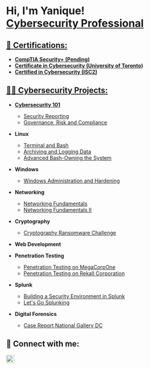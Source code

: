<h1>Hi, I'm Yanique! <br/><a href="https://github.com/Yantracey">Cybersecurity Professional</a> <a href="https://www.linkedin.com/in/yanrobtracey/"></h1>

<h2>📄 Certifications:</h2>

- <b>CompTIA Security+ (Pending)</b>
- <b>Certificate in Cybersecurity (University of Toronto)</b>
- <b>Certified in Cybersecurity (ISC2)</b>


<h2>👨‍💻 Cybersecurity Projects:</h2>

- <b>Cybersecurity 101</b>
   - [Security Reporting](https://github.com/Yantracey/Security-Reporting)
   - [Governance, Risk and Compliance](https://github.com/Yantracey/Assessing-Security-Culture/blob/main/Assessing%20Security%20Culture.pdf)


- <b>Linux</b>
  - [Terminal and Bash](https://github.com/Yantracey/Terminal-and-Bash---Lucky-Duck-Casino-)
  - [Archiving and Logging Data](https://github.com/Yantracey/Archiving-and-Logging-Data/blob/main/Archiving%20and%20Logging%20Data.pdf)
  - [Advanced Bash-Owning the System](https://github.com/Yantracey/Advanced-Bash-Owning-the-System/blob/main/Owning%20the%20System.pdf)
 
- <b>Windows</b>
  - [Windows Administration and Hardening](https://github.com/Yantracey/Windows-Administration-and-Hardening/blob/main/Windows%20Admin%20and%20Hardening.pdf)
    
- <b>Networking</b>
   - [Networking Fundamentals](https://github.com/Yantracey/Networking-Fundamentals/blob/main/Rocking%20your%20Network.pdf)
   - [Networking Fundamentals II](https://github.com/Yantracey/Networking-Fundamentals-II/blob/main/In%20a%20Network%20Far%2C%20Far%20Away!.pdf)

- <b>Cryptography</b>
   - [Cryptography Ransomware Challenge](https://github.com/Yantracey/Cryptography/blob/main/Cryptography%20Ransomware%20Challenge.pdf)

- <b>Web Development</b>

- <b>Penetration Testing</b>
   - [Penetration Testing on MegaCorpOne](https://github.com/Yantracey/Penetration-Testing-on-MegaCorpOne/blob/main/Penetration%20Test%20Report.pdf)
   - [Penetration Testing on Rekall Corporation](https://github.com/Yantracey/Penetration-Testing-on-Rekall/blob/main/Rekall%20Penetration%20Test%20Report.pdf)

- <b>Splunk</b>
   - [Building a Security Environment in Splunk](https://github.com/Yantracey/Building-a-Security-Monitoring-Environment/blob/main/Building%20a%20Security%20Monitoring%20Environment.pdf)
   - [Let's Go Splunking](https://github.com/Yantracey/Lets-Go-Splunking/blob/main/Lets%20Go%20Splunking.pdf)


- <b>Digital Forensics</b>
   - [Case Report National Gallery DC](https://github.com/Yantracey/Case-Report-National-Gallery-DC/blob/main/The%20Final%20Report.pdf)






<h2> 🤳 Connect with me:</h2>

[<img align="left" alt="YaniqueRoberts-Tracey | LinkedIn" width="22px" src="https://cdn.jsdelivr.net/npm/simple-icons@v3/icons/linkedin.svg" />][linkedin]


[linkedin]: https://linkedin.com/in/yanrobtracey

<!--
**Yantracey/Yantracey** is a ✨ _special_ ✨ repository because its `README.md` (this file) appears on your GitHub profile.

Here are some ideas to get you started:

- 🔭 I’m currently working on ...
- 🌱 I’m currently learning ...
- 👯 I’m looking to collaborate on ...
- 🤔 I’m looking for help with ...
- 💬 Ask me about ...
- 📫 How to reach me: ...
- 😄 Pronouns: ...
- ⚡ Fun fact: ...
-->
